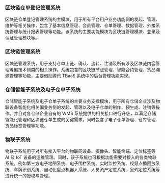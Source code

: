 

### 区块链仓单登记管理系统
区块链仓单登记管理系统的主模块，用于所有平台用户业务功能侧的发起、管理、维护等相关操作，包含了基本信息管理、会员管理、仓单管理、数据管理、外接系统管理与统计报表管理等功能。该系统的主要功能模块为区块链管理模块、登录及认证管理模块等。

### 区块链管理系统
区块链管理系统，用于支持仓单上链、确认、流转、注销及所有涉及区块链内容管理等偏技术侧类的相关操作。系统包含的区块链节点管理、智能合约管理、货品溯源管理等功能，主要借助腾讯 TBaaS 系统中的后台管理功能实现。


### 仓储智能子系统及电子仓单子系统
仓储智能子系统及电子仓单子系统的主要业务支撑模块，用于所有仓储企业涉及物联设备智能化相关偏业务侧的发起、管理以及电子仓单的制作、预生成、注销等操作。并且对各仓储企业自有的 WMS 系统提供的相关接口进行升级，以满足仓储智能化管理和区块链仓单生成的关键需求，同时包含了电子仓单管理、仓库管理、货品标签管理等功能。

### 物联子系统
物联子系统用于对所有接入平台的物联网设备、摄像头、智能终端、定位标签等 AI 及 IoT 设备的运维管理。同时，该子系统也可根据功能需要对接入的各类物联系统，例如第三方电子地图系统、电子围栏系统、实时监控系统、视频点播回放系统、车牌识别系统、自动化盘点机器人系统、人员资产定位系统、室外定位系统等进行统一的授权与管理。
